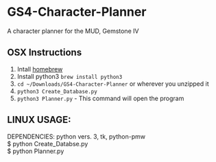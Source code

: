 # GS4-Character-Planner
A character planner for the MUD, Gemstone IV

## OSX Instructions
1. Intall [homebrew](http://brew.sh/)
2. Install python3 `brew install python3`
3. `cd ~/Downloads/GS4-Character-Planner` or wherever you unzipped it
4. `python3 Create_Database.py`
5. `python3 Planner.py` - This command will open the program

## LINUX USAGE:
DEPENDENCIES: python vers. 3, tk, python-pmw <br />
$ python Create_Databse.py <br />
$ python Planner.py <br />
